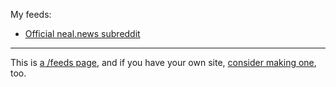 <!-- njnmdoc:  title="nfultz.github.io uses"  -->

My feeds:

* [Official neal.news subreddit](https://www.reddit.com/r/nfultz/.rss)

<hr/>

This is [a /feeds page](https://marcus.io/blog/making-rss-more-visible-again-with-slash-feeds),
and if you have your own site, [consider making one](https://marcus.io/blog/making-rss-more-visible-again-with-slash-feeds), too.



